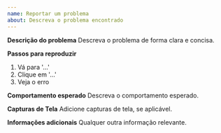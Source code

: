 ```yaml
---
name: Reportar um problema
about: Descreva o problema encontrado
---
```

**Descrição do problema**
Descreva o problema de forma clara e concisa.

**Passos para reproduzir**
1. Vá para '...'
2. Clique em '...'
3. Veja o erro

**Comportamento esperado**
Descreva o comportamento esperado.

**Capturas de Tela**
Adicione capturas de tela, se aplicável.

**Informações adicionais**
Qualquer outra informação relevante.
